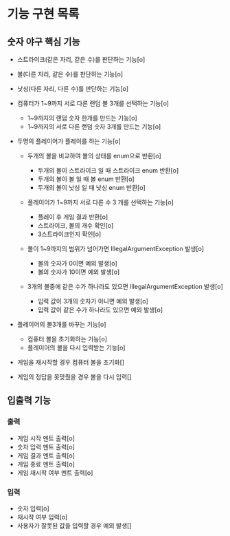 # 기능 구현 목록

## 숫자 야구 핵심 기능
- 스트라이크(같은 자리, 같은 수)를 판단하는 기능[o]
- 볼(다른 자리, 같은 수)를 판단하는 기능[o]
- 낫싱(다른 자리, 다른 수)를 판단하는 기능[o]
  
- 컴퓨터가 1~9까지 서로 다른 랜덤 볼 3개를 선택하는 기능[o]
  - 1~9까지의 랜덤 숫자 한개를 만드는 기능[o]
  - 1~9까지의 서로 다른 랜덤 숫자 3개를 만드는 기능[o]
  
- 두명의 플레이어가 플레이를 하는 기능[o]
  - 두개의 볼을 비교하여 볼의 상태를 enum으로 반환[o]
    - 두개의 볼이 스트라이크 일 때 스트라이크 enum 반환[o]
    - 두개의 볼이 볼 일 때 볼 enum 반환[o]
    - 두개의 볼이 낫싱 일 때 낫싱 enum 반환[o]
  - 플레이어가 1~9까지 서로 다른 수 3 개를 선택하는 기능[o]
    - 플레이 후 게임 결과 반환[o]
    - 스트라이크, 볼의 개수 확인[o]
    - 3스트라이크인지 확인[o]

  - 볼이 1~9까지의 범위가 넘어가면 IllegalArgumentException 발생[o]
    - 볼의 숫자가 0이면 예외 발생[o]
    - 볼의 숫자가 10이면 예외 발생[o]
  - 3개의 볼중에 같은 수가 하나라도 있으면 IllegalArgumentException 발생[o]
    - 입력 값이 3개의 숫자가 아니면 예외 발생[o]
    - 입력 값이 같은 수가 하나라도 있으면 예외 발생[o]
  
- 플레이어의 볼3개를 바꾸는 기능[o]
  - 컴퓨터 볼을 초기화하는 기능[o]
  - 플레이어의 볼을 다시 입력받는 기능[o]
  
- 게임을 재시작할 경우 컴퓨터 볼을 초기화[]
- 게임의 정답을 못맞췄을 경우 볼을 다시 입력[]


## 입출력 기능
### 출력
- 게임 시작 멘트 출력[o]
- 숫자 입력 멘트 출력[o]
- 게임 결과 멘트 출력[o]
- 게임 종료 멘트 출력[o]
- 게임 재시작 여부 멘트 출력[o]

### 입력
- 숫자 입력[o]
- 재시작 여부 입력[o]
- 사용자가 잘못된 값을 입력할 경우 예외 발생[]